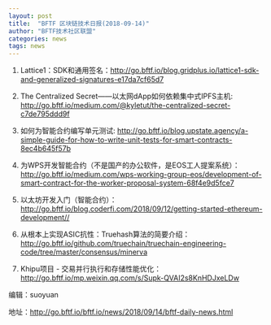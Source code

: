 ```yaml
---
layout: post
title:  "BFTF 区块链技术日报(2018-09-14)"
author: "BFTF技术社区联盟"
categories: news
tags: news
---
```


1. Lattice1：SDK和通用签名：<http://go.bftf.io/blog.gridplus.io/lattice1-sdk-and-generalized-signatures-e17da7cf65d7>

2. The Centralized Secret——以太网dApp如何依赖集中式IPFS主机: <http://go.bftf.io/medium.com/@kyletut/the-centralized-secret-c7de795ddd9f>

3. 如何为智能合约编写单元测试: <http://go.bftf.io/blog.upstate.agency/a-simple-guide-for-how-to-write-unit-tests-for-smart-contracts-8ec4b645f57b>

4. 为WPS开发智能合约（不是国产的办公软件，是EOS工人提案系统）：<http://go.bftf.io/medium.com/wps-working-group-eos/development-of-smart-contract-for-the-worker-proposal-system-68f4e9d5fce7>

5. 以太坊开发入门（智能合约）：<http://go.bftf.io/blog.coderfi.com/2018/09/12/getting-started-ethereum-development//>

6. 从根本上实现ASIC抗性：Truehash算法的简要介绍：<http://go.bftf.io/github.com/truechain/truechain-engineering-code/tree/master/consensus/minerva>
7. Khipu项目 - 交易并行执行和存储性能优化：<http://go.bftf.io/mp.weixin.qq.com/s/Supk-QVAI2s8KnHDJxeLDw>

编辑：suoyuan

地址：<http://go.bftf.io/bftf.io/news/2018/09/14/bftf-daily-news.html>

